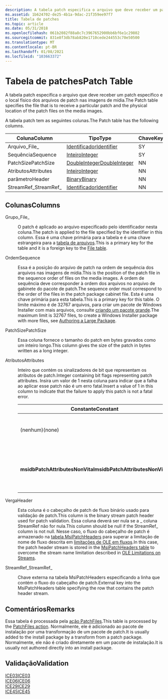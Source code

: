 ```yaml
---
description: A tabela patch especifica o arquivo que deve receber um patch específico e o local físico dos arquivos de patch nas imagens de mídia.
ms.assetid: 1b624702-de25-4b1a-9dac-21f359ee97f7
title: Tabela de patches
ms.topic: article
ms.date: 05/31/2018
ms.openlocfilehash: 061b2082f88a8c7c3967652900bb6bf6e1c29802
ms.sourcegitcommit: 831e8f3db78ab820e1710cede244553c70e50500
ms.translationtype: MT
ms.contentlocale: pt-BR
ms.lasthandoff: 01/08/2021
ms.locfileid: "103663372"
---
```

# <a name="patch-table"></a><span data-ttu-id="cfa06-103">Tabela de patches</span><span class="sxs-lookup"><span data-stu-id="cfa06-103">Patch Table</span></span>

<span data-ttu-id="cfa06-104">A tabela patch especifica o arquivo que deve receber um patch específico e o local físico dos arquivos de patch nas imagens de mídia.</span><span class="sxs-lookup"><span data-stu-id="cfa06-104">The Patch table specifies the file that is to receive a particular patch and the physical location of the patch files on the media images.</span></span>

<span data-ttu-id="cfa06-105">A tabela patch tem as seguintes colunas.</span><span class="sxs-lookup"><span data-stu-id="cfa06-105">The Patch table has the following columns.</span></span>



| <span data-ttu-id="cfa06-106">Coluna</span><span class="sxs-lookup"><span data-stu-id="cfa06-106">Column</span></span>      | <span data-ttu-id="cfa06-107">Tipo</span><span class="sxs-lookup"><span data-stu-id="cfa06-107">Type</span></span>                               | <span data-ttu-id="cfa06-108">Chave</span><span class="sxs-lookup"><span data-stu-id="cfa06-108">Key</span></span> | <span data-ttu-id="cfa06-109">Nullable</span><span class="sxs-lookup"><span data-stu-id="cfa06-109">Nullable</span></span> |
|-------------|------------------------------------|-----|----------|
| <span data-ttu-id="cfa06-110">Arquivo\_</span><span class="sxs-lookup"><span data-stu-id="cfa06-110">File\_</span></span>      | [<span data-ttu-id="cfa06-111">Identificador</span><span class="sxs-lookup"><span data-stu-id="cfa06-111">Identifier</span></span>](identifier.md)       | <span data-ttu-id="cfa06-112">S</span><span class="sxs-lookup"><span data-stu-id="cfa06-112">Y</span></span>   | <span data-ttu-id="cfa06-113">N</span><span class="sxs-lookup"><span data-stu-id="cfa06-113">N</span></span>        |
| <span data-ttu-id="cfa06-114">Sequência</span><span class="sxs-lookup"><span data-stu-id="cfa06-114">Sequence</span></span>    | [<span data-ttu-id="cfa06-115">Inteiro</span><span class="sxs-lookup"><span data-stu-id="cfa06-115">Integer</span></span>](integer.md)             | <span data-ttu-id="cfa06-116">S</span><span class="sxs-lookup"><span data-stu-id="cfa06-116">Y</span></span>   | <span data-ttu-id="cfa06-117">N</span><span class="sxs-lookup"><span data-stu-id="cfa06-117">N</span></span>        |
| <span data-ttu-id="cfa06-118">PatchSize</span><span class="sxs-lookup"><span data-stu-id="cfa06-118">PatchSize</span></span>   | [<span data-ttu-id="cfa06-119">DoubleInteger</span><span class="sxs-lookup"><span data-stu-id="cfa06-119">DoubleInteger</span></span>](doubleinteger.md) | <span data-ttu-id="cfa06-120">N</span><span class="sxs-lookup"><span data-stu-id="cfa06-120">N</span></span>   | <span data-ttu-id="cfa06-121">N</span><span class="sxs-lookup"><span data-stu-id="cfa06-121">N</span></span>        |
| <span data-ttu-id="cfa06-122">Atributos</span><span class="sxs-lookup"><span data-stu-id="cfa06-122">Attributes</span></span>  | [<span data-ttu-id="cfa06-123">Inteiro</span><span class="sxs-lookup"><span data-stu-id="cfa06-123">Integer</span></span>](integer.md)             | <span data-ttu-id="cfa06-124">N</span><span class="sxs-lookup"><span data-stu-id="cfa06-124">N</span></span>   | <span data-ttu-id="cfa06-125">N</span><span class="sxs-lookup"><span data-stu-id="cfa06-125">N</span></span>        |
| <span data-ttu-id="cfa06-126">parâmetro</span><span class="sxs-lookup"><span data-stu-id="cfa06-126">Header</span></span>      | [<span data-ttu-id="cfa06-127">Binary</span><span class="sxs-lookup"><span data-stu-id="cfa06-127">Binary</span></span>](binary.md)               | <span data-ttu-id="cfa06-128">N</span><span class="sxs-lookup"><span data-stu-id="cfa06-128">N</span></span>   | <span data-ttu-id="cfa06-129">S</span><span class="sxs-lookup"><span data-stu-id="cfa06-129">Y</span></span>        |
| <span data-ttu-id="cfa06-130">StreamRef\_</span><span class="sxs-lookup"><span data-stu-id="cfa06-130">StreamRef\_</span></span> | [<span data-ttu-id="cfa06-131">Identificador</span><span class="sxs-lookup"><span data-stu-id="cfa06-131">Identifier</span></span>](identifier.md)       | <span data-ttu-id="cfa06-132">N</span><span class="sxs-lookup"><span data-stu-id="cfa06-132">N</span></span>   | <span data-ttu-id="cfa06-133">S</span><span class="sxs-lookup"><span data-stu-id="cfa06-133">Y</span></span>        |



 

## <a name="columns"></a><span data-ttu-id="cfa06-134">Colunas</span><span class="sxs-lookup"><span data-stu-id="cfa06-134">Columns</span></span>

<dl> <dt>

<span data-ttu-id="cfa06-135"><span id="File_"></span><span id="file_"></span><span id="FILE_"></span>Grupo\_</span><span class="sxs-lookup"><span data-stu-id="cfa06-135"><span id="File_"></span><span id="file_"></span><span id="FILE_"></span>File\_</span></span>
</dt> <dd>

<span data-ttu-id="cfa06-136">O patch é aplicado ao arquivo especificado pelo identificador nesta coluna.</span><span class="sxs-lookup"><span data-stu-id="cfa06-136">The patch is applied to the file specified by the identifier in this column.</span></span> <span data-ttu-id="cfa06-137">Essa é uma chave primária para a tabela e é uma chave estrangeira para a [tabela de arquivos](file-table.md).</span><span class="sxs-lookup"><span data-stu-id="cfa06-137">This is a primary key for the table and it is a foreign key to the [File table](file-table.md).</span></span>

</dd> <dt>

<span data-ttu-id="cfa06-138"><span id="Sequence"></span><span id="sequence"></span><span id="SEQUENCE"></span>Ordem</span><span class="sxs-lookup"><span data-stu-id="cfa06-138"><span id="Sequence"></span><span id="sequence"></span><span id="SEQUENCE"></span>Sequence</span></span>
</dt> <dd>

<span data-ttu-id="cfa06-139">Essa é a posição do arquivo de patch na ordem de sequência dos arquivos nas imagens de mídia.</span><span class="sxs-lookup"><span data-stu-id="cfa06-139">This is the position of the patch file in the sequence order of files on the media images.</span></span> <span data-ttu-id="cfa06-140">A ordem de sequência deve corresponder à ordem dos arquivos no arquivo de gabinete do pacote de patch.</span><span class="sxs-lookup"><span data-stu-id="cfa06-140">The sequence order must correspond to the order of the files in the patch package cabinet file.</span></span> <span data-ttu-id="cfa06-141">Esta é uma chave primária para esta tabela.</span><span class="sxs-lookup"><span data-stu-id="cfa06-141">This is a primary key for this table.</span></span> <span data-ttu-id="cfa06-142">O limite máximo é de 32767 arquivos, para criar um pacote de Windows Installer com mais arquivos, consulte [criando um pacote grande](authoring-a-large-package.md).</span><span class="sxs-lookup"><span data-stu-id="cfa06-142">The maximum limit is 32767 files, to create a Windows Installer package with more files, see [Authoring a Large Package](authoring-a-large-package.md).</span></span>

</dd> <dt>

<span data-ttu-id="cfa06-143"><span id="PatchSize"></span><span id="patchsize"></span><span id="PATCHSIZE"></span>PatchSize</span><span class="sxs-lookup"><span data-stu-id="cfa06-143"><span id="PatchSize"></span><span id="patchsize"></span><span id="PATCHSIZE"></span>PatchSize</span></span>
</dt> <dd>

<span data-ttu-id="cfa06-144">Essa coluna fornece o tamanho do patch em bytes gravados como um inteiro longo.</span><span class="sxs-lookup"><span data-stu-id="cfa06-144">This column gives the size of the patch in bytes written as a long integer.</span></span>

</dd> <dt>

<span data-ttu-id="cfa06-145"><span id="Attributes"></span><span id="attributes"></span><span id="ATTRIBUTES"></span>Atributos</span><span class="sxs-lookup"><span data-stu-id="cfa06-145"><span id="Attributes"></span><span id="attributes"></span><span id="ATTRIBUTES"></span>Attributes</span></span>
</dt> <dd>

<span data-ttu-id="cfa06-146">Inteiro que contém os sinalizadores de bit que representam os atributos de patch.</span><span class="sxs-lookup"><span data-stu-id="cfa06-146">Integer containing bit flags representing patch attributes.</span></span> <span data-ttu-id="cfa06-147">Insira um valor de 1 nesta coluna para indicar que a falha ao aplicar esse patch não é um erro fatal.</span><span class="sxs-lookup"><span data-stu-id="cfa06-147">Insert a value of 1 in this column to indicate that the failure to apply this patch is not a fatal error.</span></span>



| <span data-ttu-id="cfa06-148">Constante</span><span class="sxs-lookup"><span data-stu-id="cfa06-148">Constant</span></span>                         | <span data-ttu-id="cfa06-149">Hexadecimal</span><span class="sxs-lookup"><span data-stu-id="cfa06-149">Hexadecimal</span></span> | <span data-ttu-id="cfa06-150">Decimal</span><span class="sxs-lookup"><span data-stu-id="cfa06-150">Decimal</span></span> | <span data-ttu-id="cfa06-151">Descrição</span><span class="sxs-lookup"><span data-stu-id="cfa06-151">Description</span></span>                                                          |
|----------------------------------|-------------|---------|----------------------------------------------------------------------|
| <span data-ttu-id="cfa06-152">(nenhum)</span><span class="sxs-lookup"><span data-stu-id="cfa06-152">(none)</span></span>                           | <span data-ttu-id="cfa06-153">0x000</span><span class="sxs-lookup"><span data-stu-id="cfa06-153">0x000</span></span>       | <span data-ttu-id="cfa06-154">0</span><span class="sxs-lookup"><span data-stu-id="cfa06-154">0</span></span>       | <span data-ttu-id="cfa06-155">A falha ao aplicar esse patch é um erro fatal.</span><span class="sxs-lookup"><span data-stu-id="cfa06-155">Failure to apply this patch is a fatal error.</span></span>                        |
| <span data-ttu-id="cfa06-156">**msidbPatchAttributesNonVital**</span><span class="sxs-lookup"><span data-stu-id="cfa06-156">**msidbPatchAttributesNonVital**</span></span> | <span data-ttu-id="cfa06-157">0x001</span><span class="sxs-lookup"><span data-stu-id="cfa06-157">0x001</span></span>       | <span data-ttu-id="cfa06-158">1</span><span class="sxs-lookup"><span data-stu-id="cfa06-158">1</span></span>       | <span data-ttu-id="cfa06-159">Indica que a falha ao aplicar esse patch não é um erro fatal.</span><span class="sxs-lookup"><span data-stu-id="cfa06-159">Indicates that the failure to apply this patch is not a fatal error.</span></span> |



 

</dd> <dt>

<span data-ttu-id="cfa06-160"><span id="Header"></span><span id="header"></span><span id="HEADER"></span>Verga</span><span class="sxs-lookup"><span data-stu-id="cfa06-160"><span id="Header"></span><span id="header"></span><span id="HEADER"></span>Header</span></span>
</dt> <dd>

<span data-ttu-id="cfa06-161">Esta coluna é o cabeçalho de patch de fluxo binário usado para validação de patch.</span><span class="sxs-lookup"><span data-stu-id="cfa06-161">This column is the binary stream patch header used for patch validation.</span></span> <span data-ttu-id="cfa06-162">Essa coluna deverá ser nula se a \_ coluna StreamRef não for nula.</span><span class="sxs-lookup"><span data-stu-id="cfa06-162">This column should be null if the StreamRef\_ column is not null.</span></span> <span data-ttu-id="cfa06-163">Nesse caso, o fluxo do cabeçalho de patch é armazenado na [tabela MsiPatchHeaders](msipatchheaders-table.md) para superar a limitação de nome de fluxo descrita em [limitações de OLE em fluxos](ole-limitations-on-streams.md).</span><span class="sxs-lookup"><span data-stu-id="cfa06-163">In this case, the patch header stream is stored in the [MsiPatchHeaders table](msipatchheaders-table.md) to overcome the stream name limitation described in [OLE Limitations on Streams](ole-limitations-on-streams.md).</span></span>

</dd> <dt>

<span data-ttu-id="cfa06-164"><span id="StreamRef_"></span><span id="streamref_"></span><span id="STREAMREF_"></span>StreamRef\_</span><span class="sxs-lookup"><span data-stu-id="cfa06-164"><span id="StreamRef_"></span><span id="streamref_"></span><span id="STREAMREF_"></span>StreamRef\_</span></span>
</dt> <dd>

<span data-ttu-id="cfa06-165">Chave externa na tabela MsiPatchHeaders especificando a linha que contém o fluxo do cabeçalho de patch.</span><span class="sxs-lookup"><span data-stu-id="cfa06-165">External key into the MsiPatchHeaders table specifying the row that contains the patch header stream.</span></span>

</dd> </dl>

## <a name="remarks"></a><span data-ttu-id="cfa06-166">Comentários</span><span class="sxs-lookup"><span data-stu-id="cfa06-166">Remarks</span></span>

<span data-ttu-id="cfa06-167">Essa tabela é processada pela [ação PatchFiles](patchfiles-action.md).</span><span class="sxs-lookup"><span data-stu-id="cfa06-167">This table is processed by the [PatchFiles action](patchfiles-action.md).</span></span> <span data-ttu-id="cfa06-168">Normalmente, ele é adicionado ao pacote de instalação por uma transformação de um pacote de patch.</span><span class="sxs-lookup"><span data-stu-id="cfa06-168">It is usually added to the install package by a transform from a patch package.</span></span> <span data-ttu-id="cfa06-169">Normalmente, ele não é criado diretamente em um pacote de instalação.</span><span class="sxs-lookup"><span data-stu-id="cfa06-169">It is usually not authored directly into an install package.</span></span>

## <a name="validation"></a><span data-ttu-id="cfa06-170">Validação</span><span class="sxs-lookup"><span data-stu-id="cfa06-170">Validation</span></span>

<dl>

[<span data-ttu-id="cfa06-171">ICE03</span><span class="sxs-lookup"><span data-stu-id="cfa06-171">ICE03</span></span>](ice03.md)  
[<span data-ttu-id="cfa06-172">ICE06</span><span class="sxs-lookup"><span data-stu-id="cfa06-172">ICE06</span></span>](ice06.md)  
[<span data-ttu-id="cfa06-173">ICE29</span><span class="sxs-lookup"><span data-stu-id="cfa06-173">ICE29</span></span>](ice29.md)  
[<span data-ttu-id="cfa06-174">ICE45</span><span class="sxs-lookup"><span data-stu-id="cfa06-174">ICE45</span></span>](ice45.md)  
</dl>

 

 



